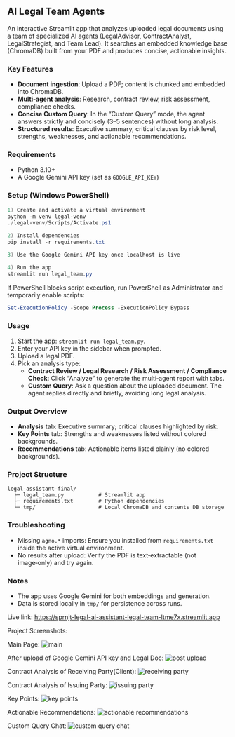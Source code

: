 ## AI Legal Team Agents

An interactive Streamlit app that analyzes uploaded legal documents using a team of specialized AI agents (LegalAdvisor, ContractAnalyst, LegalStrategist, and Team Lead). It searches an embedded knowledge base (ChromaDB) built from your PDF and produces concise, actionable insights.

### Key Features
- **Document ingestion**: Upload a PDF; content is chunked and embedded into ChromaDB.
- **Multi‑agent analysis**: Research, contract review, risk assessment, compliance checks.
- **Concise Custom Query**: In the “Custom Query” mode, the agent answers strictly and concisely (3–5 sentences) without long analysis.
- **Structured results**: Executive summary, critical clauses by risk level, strengths, weaknesses, and actionable recommendations.

### Requirements
- Python 3.10+
- A Google Gemini API key (set as `GOOGLE_API_KEY`)

### Setup (Windows PowerShell)
```powershell
1) Create and activate a virtual environment
python -m venv legal-venv
./legal-venv/Scripts/Activate.ps1

2) Install dependencies
pip install -r requirements.txt

3) Use the Google Gemini API key once localhost is live

4) Run the app
streamlit run legal_team.py
```

If PowerShell blocks script execution, run PowerShell as Administrator and temporarily enable scripts:
```powershell
Set-ExecutionPolicy -Scope Process -ExecutionPolicy Bypass
```

### Usage
1. Start the app: `streamlit run legal_team.py`.
2. Enter your API key in the sidebar when prompted.
3. Upload a legal PDF.
4. Pick an analysis type:
   - **Contract Review / Legal Research / Risk Assessment / Compliance Check**: Click “Analyze” to generate the multi‑agent report with tabs.
   - **Custom Query**: Ask a question about the uploaded document. The agent replies directly and briefly, avoiding long legal analysis.

### Output Overview
- **Analysis** tab: Executive summary; critical clauses highlighted by risk.
- **Key Points** tab: Strengths and weaknesses listed without colored backgrounds.
- **Recommendations** tab: Actionable items listed plainly (no colored backgrounds).

### Project Structure
```
legal-assistant-final/
  ├─ legal_team.py           # Streamlit app
  ├─ requirements.txt        # Python dependencies
  └─ tmp/                    # Local ChromaDB and contents DB storage
```

### Troubleshooting
- Missing `agno.*` imports: Ensure you installed from `requirements.txt` inside the active virtual environment.
- No results after upload: Verify the PDF is text‑extractable (not image‑only) and try again.

### Notes
- The app uses Google Gemini for both embeddings and generation.
- Data is stored locally in `tmp/` for persistence across runs.

Live link:
https://sprnjt-legal-ai-assistant-legal-team-ltme7x.streamlit.app

Project Screenshots:

Main Page:
![main](https://github.com/sprnjt/legal-assistant-final/blob/main/assets/main.png)

After upload of Google Gemini API key and Legal Doc:
![post upload](https://github.com/sprnjt/legal-assistant-final/blob/main/assets/post%20upload.png)

Contract Analysis of Receiving Party(Client):
![receiving party](https://github.com/sprnjt/legal-assistant-final/blob/main/assets/receiving%20party.png)

Contract Analysis of Issuing Party:
![issuing party](https://github.com/sprnjt/legal-assistant-final/blob/main/assets/issuing%20party.png)

Key Points:
![key points](https://github.com/sprnjt/legal-assistant-final/blob/main/assets/key%20points.png)

Actionable Recommendations:
![actionable recommendations](https://github.com/sprnjt/legal-assistant-final/blob/main/assets/recommendations.png)

Custom Query Chat:
![custom query chat](https://github.com/sprnjt/legal-assistant-final/blob/main/assets/custom%20query%20chat.png)